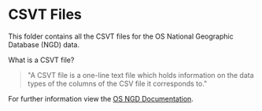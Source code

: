 # CSVT Files

This folder contains all the CSVT files for the OS National Geographic Database (NGD) data.

What is a CSVT file?

> "A CSVT file is a one-line text file which holds information on the data types of the columns of the CSV file it corresponds to."

For further information view the [OS NGD Documentation](https://osngd.gitbook.io/osngd/).

